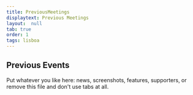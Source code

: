 ```yaml
---
title: PreviousMeetings
displaytext: Previous Meetings
layout:  null
tab: true
order: 1
tags: lisboa
---
```


## Previous Events

Put whatever you like here: news, screenshots, features, supporters, or remove this file and don't use tabs at all.

